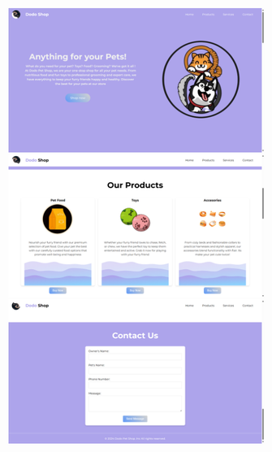 ![Screenshot 1](screenshots/petshop-ss1.png)
![Screenshot 2](screenshots/petshop-ss2.png)
![Screenshot 3](screenshots/petshop-ss3.png)
